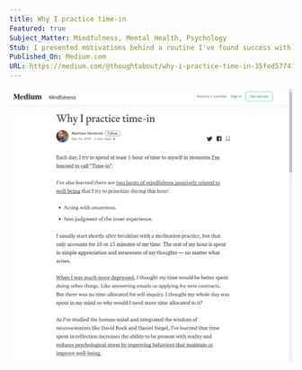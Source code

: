 ```yaml
---
title: Why I practice time-in
Featured: true
Subject_Matter: Mindfulness, Mental Health, Psychology
Stub: I presented motivations behind a routine I've found success with practicing each day.
Published_On: Medium.com
URL: https://medium.com/@thoughtabout/why-i-practice-time-in-35fed577418e?source=friends_link&sk=8573ed40c31f52dd0702f2793bfbb440
---
```

![alt text](./img/whyIpractice.png)